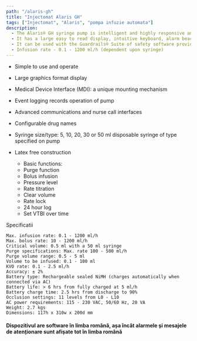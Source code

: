 ```yaml
---
path: "/alaris-gh"
title: "Injectomat Alaris GH"
tags: ["Injectomat", "Alaris", "pompa infuzie automata"]
description:
  - The Alaris® GH syringe pump is intelligent and highly responsive and delivers drugs in the safest possible way.
  - It has a large easy to read display, intuitive keyboard, alarm beacon and on-screen drug labelling.
  - It can be used with the Guardrails® Suite of safety software providing the power to identify, track and prevent many of the harmful IV medication errors.
  - Infusion rate - 0.1 - 1200 ml/h (dependent upon syringe)
---
```


- Simple to use and operate
- Large graphics format display
- Medical Device Interface (MDI): a unique mounting mechanism
- Event logging records operation of pump
- Advanced communications and nurse call interfaces
- Configurable drug names
- Syringe size/type: 5, 10, 20, 30 or 50 ml disposable syringe of type specified on pump
- Latex free construction

  - Basic functions:
  - Purge function
  - Bolus infusion
  - Pressure level
  - Rate titration
  - Clear volume
  - Rate lock
  - 24 hour log
  - Set VTBI over time

Specificatii

    Max. infusion rate: 0.1 - 1200 ml/h
    Max. bolus rate: 10 - 1200 ml/h
    Critical volume: 0.5 ml with a 50 ml syringe
    Purge specifications: Max. rate 100 - 500 ml/h
    Purge volume range: 0.5 - 5 ml
    Volume to be infused: 0.1 - 100 ml
    KVO rate: 0.1 - 2.5 ml/h
    Accuracy: ± 2%
    Battery type: Rechargeable sealed NiMH (charges automatically when connected via AC)
    Battery life: > 6 hrs from fully charged at 5 ml/h
    Battery charge time: 2.5 hrs from discharge to 90%
    Occlusion settings: 11 levels from L0 - L10
    AC power requirements: 115 - 230 VAC, 50/60 Hz, 20 VA
    Weight: 2.7 kgs
    Dimensions: 117h x 310w x 200d mm

#### Dispozitivul are software în limba română, așa încât alarmele și mesajele de atenționare sunt afișate tot în limba română
